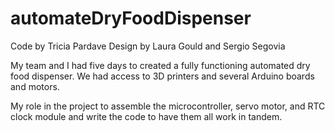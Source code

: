 # automateDryFoodDispenser
Code by Tricia Pardave
Design by Laura Gould and Sergio Segovia

My team and I had five days to created a fully functioning automated dry food dispenser. 
We had access to 3D printers and several Arduino boards and motors.

My role in the project to assemble the microcontroller, servo motor, and RTC clock module and write the code to have them all work in tandem.
